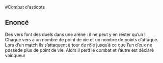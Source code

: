 #Combat d'asticots

## Enoncé

Des vers font des duels dans une arène : il ne peut y en rester qu’un !
Chaque vers a un nombre de point de vie et un nombre de points d’attaque. Lors d’un match ils s’attaquent à tour de rôle jusqu’à ce que l’un d’eux ne possède plus de point de vie. Alors il perd le combat et l’autre est déclaré vainqueur

